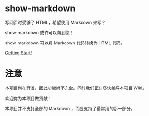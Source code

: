 # show-markdown

写网页时受够了 HTML，希望使用 Markdown 来写？

show-markdown 或许可以帮到您！

show-markdown 可以将 Markdown 代码转换为 HTML 代码。

[Getting Start!](https://github.com/zxp2019/show-markdown/wiki/Getting-Start)

# 注意

本项目尚在开发，因此功能尚不完全。同时我们正在尽快编写本项目 Wiki。

欢迎你为本项目做贡献！

本项目并不支持全部的 Markdown ，而是支持了最常用的那一部分。
